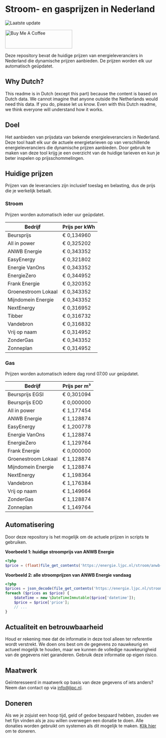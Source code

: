 # Stroom- en gasprijzen in Nederland

![Laatste update](https://img.shields.io/badge/laatste%20update-2024--01--12%2009%3A00%20CET-brightgreen)

<a href="https://www.buymeacoffee.com/Lars-" target="_blank"><img src="https://cdn.buymeacoffee.com/buttons/v2/default-orange.png" alt="Buy Me A Coffee" height="60" style="height: 60px !important;width: 217px !important;" ></a>

Deze repository bevat de huidige prijzen van energieleveranciers in Nederland die dynamische prijzen aanbieden. De prijzen worden elk uur automatisch geüpdatet.

## Why Dutch?

This readme is in Dutch (except this part) because the content is based on Dutch data. We cannot imagine that anyone outside the Netherlands would need this data. If you do, please let us know. Even with this Dutch readme, we think
everyone will understand how it works.

## Doel

Het aanbieden van prijsdata van bekende energieleveranciers in Nederland. Deze tool haalt elk uur de actuele energietarieven op van verschillende energieleveranciers die dynamische prijzen aanbieden. Door gebruik te maken van deze tool
krijg je een overzicht van de huidige tarieven en kun je beter inspelen op prijsschommelingen.

## Huidige prijzen

Prijzen van de leveranciers zijn inclusief toeslag en belasting, dus de prijs die je werkelijk betaalt.

### Stroom

Prijzen worden automatisch ieder uur geüpdatet.

 Bedrijf | Prijs per kWh 
---------|---------------
Beursprijs | € 0,134960
All in power | € 0,325202
ANWB Energie | € 0,343352
EasyEnergy | € 0,321802
Energie VanOns | € 0,343352
EnergieZero | € 0,344952
Frank Energie | € 0,320352
Groenestroom Lokaal | € 0,343352
Mijndomein Energie | € 0,343352
NextEnergy | € 0,316952
Tibber | € 0,316732
Vandebron | € 0,316832
Vrij op naam | € 0,314952
ZonderGas | € 0,343352
Zonneplan | € 0,314952


### Gas

Prijzen worden automatisch iedere dag rond 07.00 uur geüpdatet.

 Bedrijf | Prijs per m³ 
---------|--------------
Beursprijs EGSI | € 0,301094
Beursprijs EOD | € 0,000000
All in power | € 1,177454
ANWB Energie | € 1,128874
EasyEnergy | € 1,200778
Energie VanOns | € 1,128874
EnergieZero | € 1,129764
Frank Energie | € 0,000000
Groenestroom Lokaal | € 1,128874
Mijndomein Energie | € 1,128874
NextEnergy | € 1,198364
Vandebron | € 1,176384
Vrij op naam | € 1,149664
ZonderGas | € 1,128874
Zonneplan | € 1,149764


## Automatisering

Door deze repository is het mogelijk om de actuele prijzen in scripts te gebruiken.

**Voorbeeld 1: huidige stroomprijs van ANWB Energie**

```php
<?php
$price = (float)file_get_contents('https://energie.ljpc.nl/stroom/anwb-energie-nu.txt');

```

**Voorbeeld 2: alle stroomprijzen van ANWB Energie vandaag**

```php
<?php
$prices = json_decode(file_get_contents('https://energie.ljpc.nl/stroom/all-in-power-vandaag.json'),true);
foreach ($prices as $price) {
    $dateTime = new \DateTimeImmutable($price['datetime']);
    $price = $price['price'];
    // ...
}
```

## Actualiteit en betrouwbaarheid

Houd er rekening mee dat de informatie in deze tool alleen ter referentie wordt verstrekt. We doen ons best om de gegevens zo nauwkeurig en actueel mogelijk te houden, maar we kunnen de volledige nauwkeurigheid van de gegevens niet
garanderen. Gebruik deze informatie op eigen risico.

## Maatwerk

Geïnteresseerd in maatwerk op basis van deze gegevens of iets anders? Neem dan contact op
via [info@ljpc.nl](mailto:info@ljpc.nl?subject=Energie%20prijzen).

## Doneren

Als we je zojuist een hoop tijd, geld of gedoe bespaard hebben, zouden we het fijn vinden als je zou willen overwegen een
donatie te doen. Alle donaties worden gebruikt om systemen als dit mogelijk te
maken. [Klik hier](https://www.buymeacoffee.com/Lars-) om te doneren.
